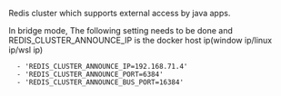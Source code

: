 Redis cluster which supports external access by java apps.

In bridge mode, The following setting needs to be done and REDIS_CLUSTER_ANNOUNCE_IP is the docker host ip(window ip/linux ip/wsl ip)

      - 'REDIS_CLUSTER_ANNOUNCE_IP=192.168.71.4'
      - 'REDIS_CLUSTER_ANNOUNCE_PORT=6384'
      - 'REDIS_CLUSTER_ANNOUNCE_BUS_PORT=16384'